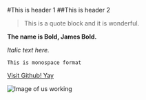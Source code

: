 #This is header 1
##This is header 2

>This is a quote block and it is wonderful.

**The name is Bold, James Bold.**

*Italic text here.*

`This is monospace format`

[Visit Github! Yay](www.github.com)

![Image of us working](/phase-0-gps-1/phase-0-gps-1.jpeg)